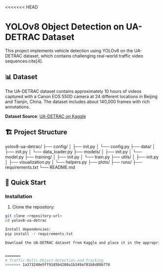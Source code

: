 <<<<<<< HEAD
# YOLOv8 Object Detection on UA-DETRAC Dataset

This project implements vehicle detection using YOLOv8 on the UA-DETRAC dataset, which contains challenging real-world traffic video sequences:cite[4].

## 📊 Dataset

The UA-DETRAC dataset contains approximately 10 hours of videos captured with a Canon EOS 550D camera at 24 different locations in Beijing and Tianjin, China. The dataset includes about 140,000 frames with rich annotations.

**Dataset Source**: [UA-DETRAC on Kaggle](https://www.kaggle.com/datasets/bratjay/ua-detrac-orig)

## 🏗️ Project Structure
yolov8-ua-detrac/
├── config/
│ ├── init.py
│ └── config.py
├── data/
│ ├── init.py
│ └── data_loader.py
├── models/
│ ├── init.py
│ └── model.py
├── training/
│ ├── init.py
│ └── train.py
├── utils/
│ ├── init.py
│ ├── visualization.py
│ └── helpers.py
├── plots/
├── runs/
├── requirements.txt
└── README.md


## 🚀 Quick Start

### Installation

1. Clone the repository:
```bash
git clone <repository-url>
cd yolov8-ua-detrac

Install dependencies:
pip install -r requirements.txt

Download the UA-DETRAC dataset from Kaggle and place it in the appropriate directory.


=======
# Traffic-Multi-Object-Detection-and-Tracking
>>>>>>> 1a373240e5ff9185b4200a1b349af81b8d88b778

